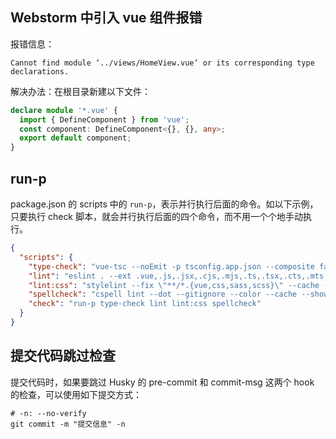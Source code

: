## Webstorm 中引入 vue 组件报错

报错信息：

```
Cannot find module ‘../views/HomeView.vue‘ or its corresponding type declarations.
```

解决办法：在根目录新建以下文件：

```ts title="env.d.ts"
declare module '*.vue' {
  import { DefineComponent } from 'vue';
  const component: DefineComponent<{}, {}, any>;
  export default component;
}
```

## run-p

package.json 的 scripts 中的 `run-p`，表示并行执行后面的命令。如以下示例，只要执行 check 脚本，就会并行执行后面的四个命令，而不用一个个地手动执行。

```json title="package.json"
{
  "scripts": {
    "type-check": "vue-tsc --noEmit -p tsconfig.app.json --composite false",
    "lint": "eslint . --ext .vue,.js,.jsx,.cjs,.mjs,.ts,.tsx,.cts,.mts --fix --ignore-path .gitignore",
    "lint:css": "stylelint --fix \"**/*.{vue,css,sass,scss}\" --cache --cache-location node_modules/.cache/stylelint/",
    "spellcheck": "cspell lint --dot --gitignore --color --cache --show-suggestions \"src/**/*.@(html|js|cjs|mjs|ts|tsx|css|scss|md|vue)\"",
    "check": "run-p type-check lint lint:css spellcheck"
  }
}
```

## 提交代码跳过检查

提交代码时，如果要跳过 Husky 的 pre-commit 和 commit-msg 这两个 hook 的检查，可以使用如下提交方式：

```shell
# -n: --no-verify
git commit -m "提交信息" -n
```
